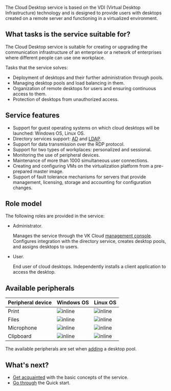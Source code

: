 The Cloud Desktop service is based on the VDI (Virtual Desktop Infrastructure) technology and is designed to provide users with desktops created on a remote server and functioning in a virtualized environment.

## What tasks is the service suitable for?

The Cloud Desktop service is suitable for creating or upgrading the communication infrastructure of an enterprise or a network of enterprises where different people can use one workplace.

Tasks that the service solves:

- Deployment of desktops and their further administration through pools.
- Managing desktop pools and load balancing in them.
- Organization of remote desktops for users and ensuring continuous access to them.
- Protection of desktops from unauthorized access.

## Service features

- Support for guest operating systems on which cloud desktops will be launched: Windows OS, Linux OS.
- Directory services support: [AD](https://learn.microsoft.com/windows-server/identity/ad-ds/get-started/virtual-dc/active-directory-domain-services-overview) and [LDAP](https://docs.altlinux.org/archive/2.4/html-single/master/alt-docs-master/ch06s11.html).
- Support for data transmission over the RDP protocol.
- Support for two types of workplaces: personalized and sessional.
- Monitoring the use of peripheral devices.
- Maintenance of more than 1000 simultaneous user connections.
- Creating and configuring VMs on the virtualization platform from a pre-prepared master image.
- Support of fault tolerance mechanisms for servers that provide management, licensing, storage and accounting for configuration changes.

## Role model

The following roles are provided in the service:

- Administrator.

  Manages the service through the VK Cloud [management console](https://msk.cloud.vk.com/app/en). Configures integration with the directory service, creates desktop pools, and assigns desktops to users.

- User.

  End user of cloud desktops. Independently installs a client application to access the desktop.

## Available peripherals

| Peripheral device | Windows OS                         | Linux OS                           |
|-------------------|------------------------------------|------------------------------------|
| Print             | ![](/ru/assets/check.svg "inline") | ![](/ru/assets/check.svg "inline") |
| Files             | ![](/ru/assets/check.svg "inline") | ![](/ru/assets/check.svg "inline") |
| Microphone        | ![](/ru/assets/check.svg "inline") | ![](/ru/assets/check.svg "inline") |
| Clipboard         | ![](/ru/assets/check.svg "inline") | ![](/ru/assets/check.svg "inline") |

The available peripherals are set when [adding](../../service-management/desktops-pool/add) a desktop pool.

## What's next?

- [Get acquainted](../glossary) with the basic concepts of the service.
- [Go through](../../quick-start) the Quick start.
